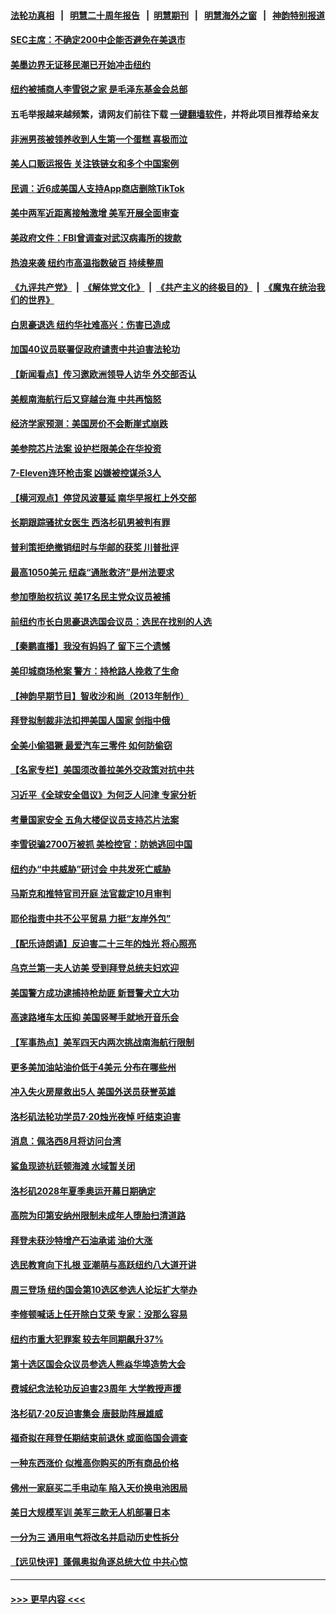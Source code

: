 #### [法轮功真相](https://github.com/gfw-breaker/truth/blob/master/README.md?t=0) &nbsp;&nbsp;|&nbsp;&nbsp; [明慧二十周年报告](https://github.com/gfw-breaker/mh-reports/blob/master/README.md?t=0) &nbsp;&nbsp;|&nbsp;&nbsp;[明慧期刊](https://github.com/gfw-breaker/mh-qikan) &nbsp;&nbsp;|&nbsp;&nbsp; [明慧海外之窗](https://github.com/gfw-breaker/mh-news/blob/master/README.md?t=0) &nbsp;&nbsp;|&nbsp;&nbsp; [神韵特别报道](https://github.com/gfw-breaker/mh-news/blob/master/shenyun.md?t=0)
#### [SEC主席：不确定200中企能否避免在美退市](../pages/nsc412/n13785490.md?t=07210051) 
#### [美墨边界无证移民潮已开始冲击纽约](../pages/nsc412/n13785060.md?t=07210051) 
#### [纽约被捕商人李雪锐之家 是毛泽东基金会总部](../pages/nsc412/n13785072.md?t=07210051) 
#### 五毛举报越来越频繁，请网友们前往下载 [一键翻墙软件](https://github.com/gfw-breaker/ssr-accounts)，并将此项目推荐给亲友
#### [非洲男孩被领养收到人生第一个蛋糕 喜极而泣](../pages/nsc412/n13785164.md?t=07210051) 
#### [美人口贩运报告 关注铁链女和多个中国案例](../pages/nsc412/n13785235.md?t=07210051) 
#### [民调：近6成美国人支持App商店删除TikTok](../pages/nsc412/n13785206.md?t=07210051) 
#### [美中两军近距离接触激增 美军开展全面审查](../pages/nsc412/n13785161.md?t=07210051) 
#### [美政府文件：FBI曾调查对武汉病毒所的拨款](../pages/nsc412/n13784842.md?t=07210051) 
#### [热浪来袭 纽约市高温指数破百 持续整周](../pages/nsc412/n13785077.md?t=07210051) 
#### [《九评共产党》](https://github.com/begood0513/9ping.md/blob/master/README.md) &nbsp;|&nbsp; [《解体党文化》](../../../../jtdwh.md/blob/master/README.md)  &nbsp;|&nbsp; [《共产主义的终极目的》](../../../../gczydzjmd.md/blob/master/README.md) &nbsp;|&nbsp; [《魔鬼在统治我们的世界》](../../../../mgztzwmdsj.md/blob/master/README.md) 
#### [白思豪退选 纽约华社难高兴：伤害已造成](../pages/nsc412/n13785067.md?t=07210051) 
#### [加国40议员联署促政府谴责中共迫害法轮功](../pages/nsc412/n13784932.md?t=07210051) 
#### [【新闻看点】传习邀欧洲领导人访华 外交部否认](../pages/nsc412/n13784701.md?t=07210051) 
#### [美舰南海航行后又穿越台海 中共再恼怒](../pages/nsc412/n13784908.md?t=07210051) 
#### [经济学家预测：美国房价不会断崖式崩跌](../pages/nsc412/n13784909.md?t=07210051) 
#### [美参院芯片法案 设护栏限美企在华投资](../pages/nsc412/n13784875.md?t=07210051) 
#### [7-Eleven连环枪击案 凶嫌被控谋杀3人](../pages/nsc412/n13784900.md?t=07210051) 
#### [【横河观点】停贷风波蔓延 南华早报杠上外交部](../pages/nsc412/n13784806.md?t=07210051) 
#### [长期跟踪骚扰女医生 西洛杉矶男被判有罪](../pages/nsc412/n13784877.md?t=07210051) 
#### [普利策拒绝撤销纽时与华邮的获奖 川普批评](../pages/nsc412/n13784801.md?t=07210051) 
#### [最高1050美元 纽森“通胀救济”是州法要求](../pages/nsc412/n13784812.md?t=07210051) 
#### [参加堕胎权抗议 美17名民主党众议员被捕](../pages/nsc412/n13784766.md?t=07210051) 
#### [前纽约市长白思豪退选国会议员：选民在找别的人选](../pages/nsc412/n13784831.md?t=07210051) 
#### [【秦鹏直播】我没有妈妈了 留下三个遗憾](../pages/nsc412/n13784788.md?t=07210051) 
#### [美印城商场枪案 警方：持枪路人挽救了生命](../pages/nsc412/n13784799.md?t=07210051) 
#### [【神韵早期节目】智收沙和尚（2013年制作）](../pages/nsc412/n13784540.md?t=07210051) 
#### [拜登拟制裁非法扣押美国人国家 剑指中俄](../pages/nsc412/n13784765.md?t=07210051) 
#### [全美小偷猖獗 最爱汽车三零件 如何防偷窃](../pages/nsc412/n13784745.md?t=07210051) 
#### [【名家专栏】美国须改善拉美外交政策对抗中共](../pages/nsc412/n13784514.md?t=07210051) 
#### [习近平《全球安全倡议》为何乏人问津 专家分析](../pages/nsc412/n13784733.md?t=07210051) 
#### [考量国家安全 五角大楼促议员支持芯片法案](../pages/nsc412/n13784691.md?t=07210051) 
#### [李雪锐骗2700万被抓 美检控官：防她逃回中国](../pages/nsc412/n13784189.md?t=07210051) 
#### [纽约办“中共威胁”研讨会 中共发死亡威胁](../pages/nsc412/n13784743.md?t=07210051) 
#### [马斯克和推特官司开庭 法官裁定10月审判](../pages/nsc412/n13784662.md?t=07210051) 
#### [耶伦指责中共不公平贸易 力挺“友岸外包”](../pages/nsc412/n13784676.md?t=07210051) 
#### [【配乐诗朗诵】反迫害二十三年的烛光 将心照亮](../pages/nsc412/n13784664.md?t=07210051) 
#### [乌克兰第一夫人访美 受到拜登总统夫妇欢迎](../pages/nsc412/n13784530.md?t=07210051) 
#### [美国警方成功逮捕持枪劫匪 新晋警犬立大功](../pages/nsc412/n13784360.md?t=07210051) 
#### [高速路堵车太压抑 美国竖琴手就地开音乐会](../pages/nsc412/n13784342.md?t=07210051) 
#### [【军事热点】美军四天内两次挑战南海航行限制](../pages/nsc412/n13784374.md?t=07210051) 
#### [更多美加油站油价低于4美元 分布在哪些州](../pages/nsc412/n13784159.md?t=07210051) 
#### [冲入失火房屋救出5人 美国外送员获誉英雄](../pages/nsc412/n13784119.md?t=07210051) 
#### [洛杉矶法轮功学员7·20烛光夜悼 吁结束迫害](../pages/nsc412/n13784094.md?t=07210051) 
#### [消息：佩洛西8月将访问台湾](../pages/nsc412/n13784330.md?t=07210051) 
#### [鲨鱼现迹杭廷顿海滩 水域暂关闭](../pages/nsc412/n13784282.md?t=07210051) 
#### [洛杉矶2028年夏季奥运开幕日期确定](../pages/nsc412/n13784265.md?t=07210051) 
#### [高院为印第安纳州限制未成年人堕胎扫清道路](../pages/nsc412/n13784131.md?t=07210051) 
#### [拜登未获沙特增产石油承诺 油价大涨](../pages/nsc412/n13784061.md?t=07210051) 
#### [选民教育向下扎根 亚潮萌与高跃纽约八大道开讲](../pages/nsc412/n13784193.md?t=07210051) 
#### [周三登场 纽约国会第10选区参选人论坛扩大举办](../pages/nsc412/n13784200.md?t=07210051) 
#### [李修顿喊话上任开除白艾荣 专家：没那么容易](../pages/nsc412/n13784220.md?t=07210051) 
#### [纽约市重大犯罪案 较去年同期飙升37%](../pages/nsc412/n13784187.md?t=07210051) 
#### [第十选区国会众议员参选人熊焱华埠造势大会](../pages/nsc412/n13784212.md?t=07210051) 
#### [费城纪念法轮功反迫害23周年 大学教授声援](../pages/nsc412/n13783948.md?t=07210051) 
#### [洛杉矶7·20反迫害集会 唐鼓助阵展雄威](../pages/nsc412/n13783935.md?t=07210051) 
#### [福奇拟在拜登任期结束前退休 或面临国会调查](../pages/nsc412/n13783943.md?t=07210051) 
#### [一种东西涨价 似推高你购买的所有商品价格](../pages/nsc412/n13782523.md?t=07210051) 
#### [佛州一家庭买二手电动车 陷入天价换电池困局](../pages/nsc412/n13784028.md?t=07210051) 
#### [美日大规模军训 美军三款无人机部署日本](../pages/nsc412/n13784062.md?t=07210051) 
#### [一分为三 通用电气将改名并启动历史性拆分](../pages/nsc412/n13783980.md?t=07210051) 
#### [【远见快评】蓬佩奥拟角逐总统大位 中共心惊](../pages/nsc412/n13783855.md?t=07210051) 

----
#### [ >>> 更早内容 <<< ](../indexes/nsc412-earlier.md)
